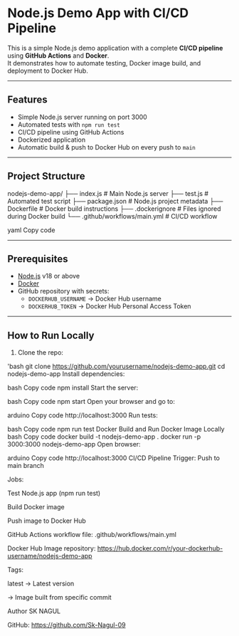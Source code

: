 # Node.js Demo App with CI/CD Pipeline

This is a simple Node.js demo application with a complete **CI/CD pipeline** using **GitHub Actions** and **Docker**.  
It demonstrates how to automate testing, Docker image build, and deployment to Docker Hub.

---

## Features

- Simple Node.js server running on port 3000
- Automated tests with `npm run test`
- CI/CD pipeline using GitHub Actions
- Dockerized application
- Automatic build & push to Docker Hub on every push to `main`

---

## Project Structure

nodejs-demo-app/
├── index.js # Main Node.js server
├── test.js # Automated test script
├── package.json # Node.js project metadata
├── Dockerfile # Docker build instructions
├── .dockerignore # Files ignored during Docker build
└── .github/workflows/main.yml # CI/CD workflow

yaml
Copy code

---

## Prerequisites

- [Node.js](https://nodejs.org/) v18 or above
- [Docker](https://www.docker.com/)
- GitHub repository with secrets:
  - `DOCKERHUB_USERNAME` → Docker Hub username
  - `DOCKERHUB_TOKEN` → Docker Hub Personal Access Token

---

## How to Run Locally

1. Clone the repo:

'bash
git clone https://github.com/yourusername/nodejs-demo-app.git
cd nodejs-demo-app
Install dependencies:

bash
Copy code
npm install
Start the server:

bash
Copy code
npm start
Open your browser and go to:

arduino
Copy code
http://localhost:3000
Run tests:

bash
Copy code
npm run test
Docker
Build and Run Docker Image Locally
bash
Copy code
docker build -t nodejs-demo-app .
docker run -p 3000:3000 nodejs-demo-app
Open browser:

arduino
Copy code
http://localhost:3000
CI/CD Pipeline
Trigger: Push to main branch

Jobs:

Test Node.js app (npm run test)

Build Docker image

Push image to Docker Hub

GitHub Actions workflow file: .github/workflows/main.yml

Docker Hub
Image repository: https://hub.docker.com/r/your-dockerhub-username/nodejs-demo-app

Tags:

latest → Latest version

<commit-sha> → Image built from specific commit

Author
SK NAGUL

GitHub: https://github.com/Sk-Nagul-09
